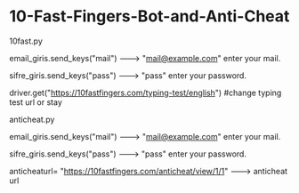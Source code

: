# 10-Fast-Fingers-Bot-and-Anti-Cheat


10fast.py 


email_giris.send_keys("mail")   ---> "mail@example.com" enter your mail.

sifre_giris.send_keys("pass")   ---> "pass" enter your password.

driver.get("https://10fastfingers.com/typing-test/english") #change typing test url or stay


anticheat.py

email_giris.send_keys("mail")   ---> "mail@example.com" enter your mail.

sifre_giris.send_keys("pass")   ---> "pass" enter your password.

anticheaturl= "https://10fastfingers.com/anticheat/view/1/1"   ---> anticheat url
